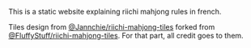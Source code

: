 This is a static website explaining riichi mahjong rules in french.

Tiles design from [@Jannchie/riichi-mahjong-tiles](https://github.com/Jannchie/riichi-mahjong-tiles) forked from [@FluffyStuff/riichi-mahjong-tiles](https://github.com/FluffyStuff/riichi-mahjong-tiles). For that part, all credit goes to them.
